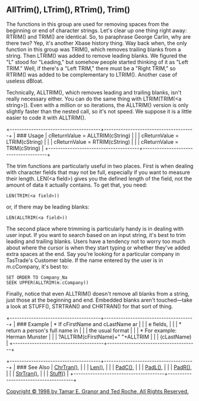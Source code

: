 AllTrim(), LTrim(), RTrim(), Trim()
-----------------------------------

The functions in this group are used for removing spaces from the
beginning or end of character strings. Let's clear up one thing right
away: RTRIM() and TRIM() are identical. So, to paraphrase George Carlin,
why are there two? Yep, it's another Xbase history thing. Way back when,
the only function in this group was TRIM(), which removes trailing
blanks from a string. Then LTRIM() was added to remove leading blanks.
We figured the "L" stood for "Leading," but somehow people started
thinking of it as "Left TRIM." Well, if there's a "Left TRIM," there
must be a "Right TRIM," so RTRIM() was added to be complementary to
LTRIM(). Another case of useless dBloat.

Technically, ALLTRIM(), which removes leading and trailing blanks, isn't
really necessary either. You can do the same thing with LTRIM(TRIM(\<a
string\>)). Even with a million or so iterations, the ALLTRIM() version
is only slightly faster than the nested call, so it's not speed. We
suppose it is a little easier to code it with ALLTRIM().

+--------------------------------------+--------------------------------------+
| ### Usage                            |     cReturnValue = ALLTRIM(cString)  |
|                                      |     cReturnValue = LTRIM(cString)    |
|                                      |     cReturnValue = RTRIM(cString)    |
|                                      |     cReturnValue = TRIM(cString)     |
+--------------------------------------+--------------------------------------+

The trim functions are particularly useful in two places. First is when
dealing with character fields that may not be full, especially if you
want to measure their length. LEN(\<a field\>) gives you the defined
length of the field, not the amount of data it actually contains. To get
that, you need:

    LEN(TRIM(<a field>))

or, if there may be leading blanks:

    LEN(ALLTRIM(<a field>))

The second place where trimming is particularly handy is in dealing with
user input. If you want to search based on an input string, it's best to
trim leading and trailing blanks. Users have a tendency not to worry too
much about where the cursor is when they start typing or whether they've
added extra spaces at the end. Say you're looking for a particular
company in TasTrade's Customer table. If the name entered by the user is
in m.cCompany, it's best to:

    SET ORDER TO Company_Na
    SEEK UPPER(ALLTRIM(m.cCompany))

Finally, notice that even ALLTRIM() doesn't remove all blanks from a
string, just those at the beginning and end. Embedded blanks aren't
touched—take a look at STUFF(), STRTRAN() and CHRTRAN() for that sort of
thing.

+--------------------------------------+--------------------------------------+
| ### Example                          |     * If cFirstName and cLastName ar |
|                                      | e fields,                            |
|                                      |     * return a person's full name in |
|                                      |  the usual format                    |
|                                      |     * For example: Herman Munster    |
|                                      |     ?ALLTRIM(cFirstName)+" "+ALLTRIM |
|                                      | (cLastName)                          |
+--------------------------------------+--------------------------------------+

+--------------------------------------+--------------------------------------+
| ### See Also                         | [ChrTran()](s4g006.md),            |
|                                      | [Len()](s4g016.md),                |
|                                      | [PadC()](s4g019.md),               |
|                                      | [PadL()](s4g019.md),               |
|                                      | [PadR()](s4g019.md),               |
|                                      | [StrTran()](s4g006.md),            |
|                                      | [Stuff()](s4g006.md)               |
+--------------------------------------+--------------------------------------+

[Copyright © 1998 by Tamar E. Granor and Ted Roche. All Rights
Reserved.](..\copyrite.md)
